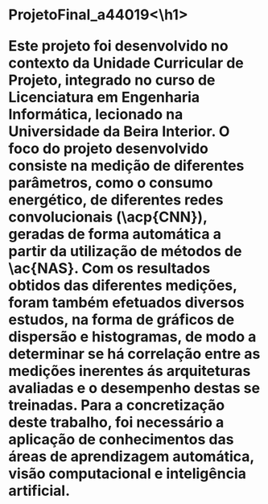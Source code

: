 <h1>ProjetoFinal_a44019<\h1>

Este projeto foi desenvolvido no contexto da Unidade Curricular de Projeto, integrado no curso de Licenciatura em Engenharia Informática, lecionado na Universidade da Beira Interior. O foco do projeto desenvolvido consiste na medição de diferentes parâmetros, como o consumo energético, de diferentes redes convolucionais (\acp{CNN}), geradas de forma automática a partir da utilização de métodos de \ac{NAS}. Com os resultados obtidos das diferentes medições, foram também efetuados diversos estudos, na forma de gráficos de dispersão e histogramas, de modo a determinar se há correlação entre as medições inerentes ás arquiteturas avaliadas e o desempenho destas se treinadas. Para a concretização deste trabalho, foi necessário a aplicação de conhecimentos das áreas de aprendizagem automática, visão computacional e inteligência artificial.   
